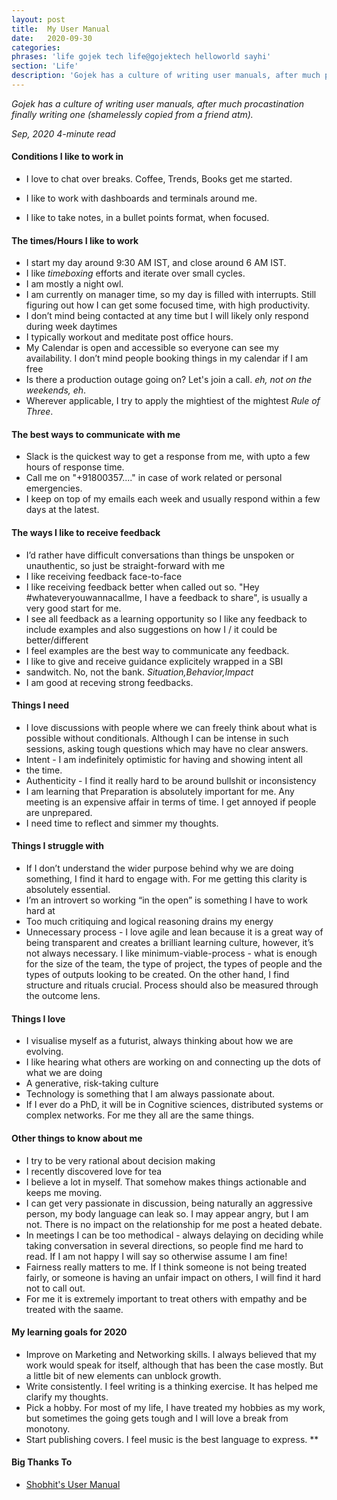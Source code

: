 ```yaml
---
layout: post
title:  My User Manual
date:   2020-09-30
categories:
phrases: 'life gojek tech life@gojektech helloworld sayhi'
section: 'Life'
description: 'Gojek has a culture of writing user manuals, after much procastination finally writing one (shamelessly copied from a friend  atm)'
---
```


*Gojek has a culture of writing user manuals, after much procastination finally writing one (shamelessly copied from a friend atm).*

*Sep, 2020 4-minute read*

#### Conditions I like to work in
- I love to chat over breaks. Coffee, Trends, Books get me started.
* I like to work with dashboards and terminals around me.
+ I like to take notes, in a bullet points format, when focused.

#### The times/Hours I like to work

- I start my day around 9:30 AM IST, and close around 6 AM IST.
- I like *timeboxing* efforts and iterate over small cycles.
- I am mostly a night owl.
- I am currently on manager time, so my day is filled with interrupts. Still figuring out how I can get some focused time, with high productivity.
- I don’t mind being contacted at any time but I will likely only respond during week daytimes
- I typically workout and meditate post office hours.
- My Calendar is open and accessible so everyone can see my availability. I don’t mind people booking things in my calendar if I am free
- Is there a production outage going on? Let's join a call. *eh, not on the weekends, eh*.
- Wherever applicable, I try to apply the mightiest of the mightest *Rule of Three*.

#### The best ways to communicate with me

- Slack is the quickest way to get a response from me, with upto a few hours of response time.
- Call me on "+91800357...." in case of work related or personal emergencies.
- I keep on top of my emails each week and usually respond within a few days at the latest.

#### The ways I like to receive feedback

- I’d rather have difficult conversations than things be unspoken or unauthentic, so just be straight-forward with me
- I like receiving feedback face-to-face
- I like receiving feedback better when called out so. "Hey #whateveryouwannacallme, I have a feedback to share", is usually a very good start for me.
- I see all feedback as a learning opportunity so I like any feedback to include examples and also suggestions on how I / it could be better/different
- I feel examples are the best way to communicate any feedback.
- I like to give and receive guidance explicitely wrapped in a SBI
- sandwitch. No, not the bank. *Situation,Behavior,Impact*
- I am good at receving strong feedbacks.

#### Things I need

- I love discussions with people where we can freely think about what is possible without conditionals. Although I can be intense in such sessions, asking tough questions which may have no clear answers.
- Intent - I am indefinitely optimistic for having and showing intent all
- the time.
- Authenticity - I find it really hard to be around bullshit or inconsistency
- I am learning that Preparation is absolutely important for me. Any meeting is an expensive affair in terms of time. I get annoyed if people are unprepared.
- I need time to reflect and simmer my thoughts.

#### Things I struggle with

- If I don’t understand the wider purpose behind why we are doing something, I find it hard to engage with. For me getting this clarity is absolutely essential.
- I’m an introvert so working “in the open” is something I have to work hard at
- Too much critiquing and logical reasoning drains my energy
- Unnecessary process - I love agile and lean because it is a great way of being transparent and creates a brilliant learning culture, however, it’s not always necessary. I like minimum-viable-process - what is enough for the size of the team, the type of project, the types of people and the types of outputs looking to be created. On the other hand, I find structure and rituals crucial. Process should also be measured through the outcome lens.

#### Things I love

- I visualise myself as a futurist, always thinking about how we are evolving.
- I like hearing what others are working on and connecting up the dots of what we are doing
- A generative, risk-taking culture
- Technology is something that I am always passionate about.
- If I ever do a PhD, it will be in Cognitive sciences, distributed systems or complex networks. For me they all are the same things.

#### Other things to know about me

- I try to be very rational about decision making
- I recently discovered love for tea
- I believe a lot in myself. That somehow makes things actionable and keeps me moving.
- I can get very passionate in discussion, being naturally an aggressive person, my body language can leak so. I may appear angry, but I am not. There is no impact on the relationship for me post a heated debate.
- In meetings I can be too methodical - always delaying on deciding while taking conversation in several directions, so people find me hard to read. If I am not happy I will say so otherwise assume I am fine!
- Fairness really matters to me. If I think someone is not being treated fairly, or someone is having an unfair impact on others, I will find it hard not to call out.
- For me it is extremely important to treat others with empathy and be treated with the saame.

#### My learning goals for 2020

- Improve on Marketing and Networking skills. I always believed that my work would speak for itself, although that has been the case mostly. But a little bit of new elements can unblock growth.
- Write consistently. I feel writing is a thinking exercise. It has helped me clarify my thoughts.
- Pick a hobby. For most of my life, I have treated my hobbies as my work, but sometimes the going gets tough and I will love a break from monotony.
- Start publishing covers. I feel music is the best language to express.
**

#### Big Thanks To
- [Shobhit's User Manual](http://sinisterlight.com/post/my-user-manual/)
